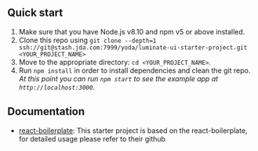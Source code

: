 ## Quick start

1.  Make sure that you have Node.js v8.10 and npm v5 or above installed.
2.  Clone this repo using `git clone --depth=1 ssh://git@stash.jda.com:7999/yoda/luminate-ui-starter-project.git <YOUR_PROJECT_NAME>`
3.  Move to the appropriate directory: `cd <YOUR_PROJECT_NAME>`.<br />
4.  Run `npm install` in order to install dependencies and clean the git repo.<br />
    _At this point you can run `npm start` to see the example app at `http://localhost:3000`._


## Documentation

- [react-boilerplate](https://github.com/react-boilerplate/react-boilerplate): This starter project is based on the react-boilerplate, for detailed usage please refer to their github

